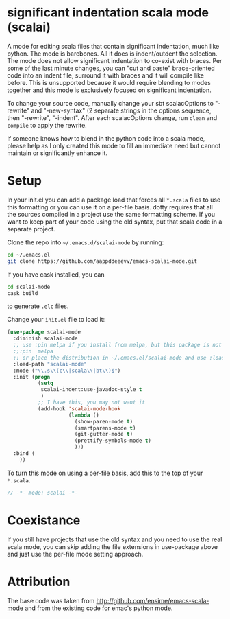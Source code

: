 # significant indentation scala mode (scalai)

A mode for editing scala files that contain significant indentation, much like
python. The mode is barebones. All it does is indent/outdent the selection. The
mode does not allow significant indentation to co-exist with braces. Per some of
the last minute changes, you can "cut and paste" brace-oriented code into an
indent file, surround it with braces and it will compile like before. This is
unsupported because it would require blending to modes together and this mode is
exclusively focused on significant indentation.

To change your source code, manually change your sbt scalacOptions to "-rewrite"
and "-new-syntax" (2 separate strings in the options sequence, then "-rewrite",
"-indent". After each scalacOptions change, run `clean` and `compile` to apply
the rewrite.

If someone knows how to blend in the python code into a scala mode, please help
as I only created this mode to fill an immediate need but cannot maintain or
significantly enhance it.

# Setup

In your init.el you can add a package load that forces all `*.scala` files to
use this formatting or you can use it on a per-file basis. dotty requires that
all the sources compiled in a project use the same formatting scheme. If you
want to keep part of your code using the old syntax, put that scala code in a
separate project.

Clone the repo into `~/.emacs.d/scalai-mode` by running:

```sh
cd ~/.emacs.el
git clone https://github.com/aappddeeevv/emacs-scalai-mode.git
```

If you have cask installed, you can

```sh
cd scalai-mode
cask build
```

to generate `.elc` files.

Change your `init.el` file to load it:

```lisp
(use-package scalai-mode
  :diminish scalai-mode
  ;; use :pin melpa if you install from melpa, but this package is not in elpa yet!
  ;;:pin  melpa
  ;; or place the distribution in ~/.emacs.el/scalai-mode and use :load-path
  :load-path "scalai-mode"
  :mode ("\\.s\\(c\\|scala\\|bt\\)$")
  :init (progn
          (setq
           scalai-indent:use-javadoc-style t
           )
          ;; I have this, you may not want it
          (add-hook 'scalai-mode-hook
                    (lambda ()
                      (show-paren-mode t)
                      (smartparens-mode t)
                      (git-gutter-mode t)
                      (prettify-symbols-mode t)
                      )))
  :bind (
    ))
```

To turn this mode on using a per-file basis, add this to the top of your
`*.scala`.

```scala
// -*- mode: scalai -*-
```

# Coexistance

If you still have projects that use the old syntax and you need to use the real
scala mode, you can skip adding the file extensions in use-package above and
just use the per-file mode setting approach.

# Attribution

The base code was taken from http://github.com/ensime/emacs-scala-mode and from
the existing code for emac's python mode.


